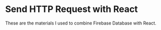 # Send HTTP Request with React

These are the materials I used to combine Firebase Database with React.
